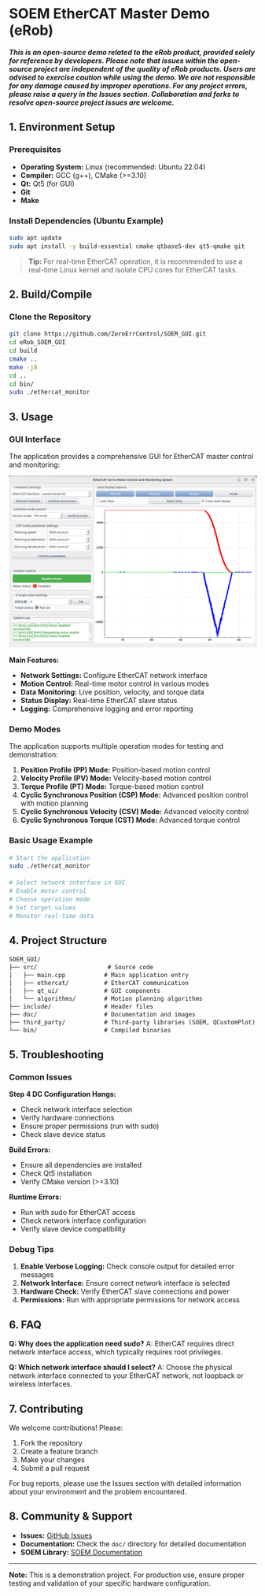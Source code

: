 # SOEM EtherCAT Master Demo (eRob)

***This is an open-source demo related to the eRob product, provided solely for reference by developers. Please note that issues within the open-source project are independent of the quality of eRob products. Users are advised to exercise caution while using the demo. We are not responsible for any damage caused by improper operations. For any project errors, please raise a query in the Issues section. Collaboration and forks to resolve open-source project issues are welcome.***

## 1. Environment Setup

### Prerequisites
- **Operating System:** Linux (recommended: Ubuntu 22.04)
- **Compiler:** GCC (g++), CMake (>=3.10)
- **Qt:** Qt5 (for GUI)
- **Git**
- **Make**

### Install Dependencies (Ubuntu Example)
```bash
sudo apt update
sudo apt install -y build-essential cmake qtbase5-dev qt5-qmake git
```

> **Tip:** For real-time EtherCAT operation, it is recommended to use a real-time Linux kernel and isolate CPU cores for EtherCAT tasks.

## 2. Build/Compile

### Clone the Repository
```bash
git clone https://github.com/ZeroErrControl/SOEM_GUI.git
cd eRob_SOEM_GUI
cd build 
cmake ..
make -j8
cd .. 
cd bin/
sudo ./ethercat_monitor
```

## 3. Usage

### GUI Interface

The application provides a comprehensive GUI for EtherCAT master control and monitoring:

![SOEM GUI Interface](doc/images/image.png)

**Main Features:**
- **Network Settings:** Configure EtherCAT network interface
- **Motion Control:** Real-time motor control in various modes
- **Data Monitoring:** Live position, velocity, and torque data
- **Status Display:** Real-time EtherCAT slave status
- **Logging:** Comprehensive logging and error reporting

### Demo Modes

The application supports multiple operation modes for testing and demonstration:

1. **Position Profile (PP) Mode:** Position-based motion control
2. **Velocity Profile (PV) Mode:** Velocity-based motion control  
3. **Torque Profile (PT) Mode:** Torque-based motion control
4. **Cyclic Synchronous Position (CSP) Mode:** Advanced position control with motion planning
5. **Cyclic Synchronous Velocity (CSV) Mode:** Advanced velocity control
6. **Cyclic Synchronous Torque (CST) Mode:** Advanced torque control

### Basic Usage Example

```bash
# Start the application
sudo ./ethercat_monitor

# Select network interface in GUI
# Enable motor control
# Choose operation mode
# Set target values
# Monitor real-time data
```

## 4. Project Structure

```
SOEM_GUI/
├── src/                    # Source code
│   ├── main.cpp           # Main application entry
│   ├── ethercat/          # EtherCAT communication
│   ├── qt_ui/             # GUI components
│   └── algorithms/        # Motion planning algorithms
├── include/               # Header files
├── doc/                   # Documentation and images
├── third_party/           # Third-party libraries (SOEM, QCustomPlot)
└── bin/                   # Compiled binaries
```

## 5. Troubleshooting

### Common Issues

**Step 4 DC Configuration Hangs:**
- Check network interface selection
- Verify hardware connections
- Ensure proper permissions (run with sudo)
- Check slave device status

**Build Errors:**
- Ensure all dependencies are installed
- Check Qt5 installation
- Verify CMake version (>=3.10)

**Runtime Errors:**
- Run with sudo for EtherCAT access
- Check network interface configuration
- Verify slave device compatibility

### Debug Tips

1. **Enable Verbose Logging:** Check console output for detailed error messages
2. **Network Interface:** Ensure correct network interface is selected
3. **Hardware Check:** Verify EtherCAT slave connections and power
4. **Permissions:** Run with appropriate permissions for network access

## 6. FAQ

**Q: Why does the application need sudo?**
A: EtherCAT requires direct network interface access, which typically requires root privileges.

**Q: Which network interface should I select?**
A: Choose the physical network interface connected to your EtherCAT network, not loopback or wireless interfaces.

## 7. Contributing

We welcome contributions! Please:

1. Fork the repository
2. Create a feature branch
3. Make your changes
4. Submit a pull request

For bug reports, please use the Issues section with detailed information about your environment and the problem encountered.

## 8. Community & Support

- **Issues:** [GitHub Issues](https://github.com/ZeroErrControl/SOEM_GUI/issues)
- **Documentation:** Check the `doc/` directory for detailed documentation
- **SOEM Library:** [SOEM Documentation](https://openethercatsociety.github.io/soem/)

---

**Note:** This is a demonstration project. For production use, ensure proper testing and validation of your specific hardware configuration.